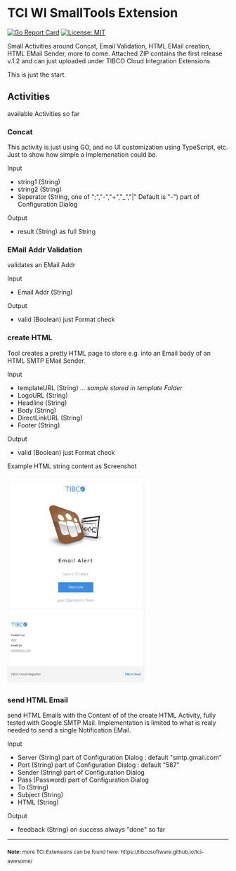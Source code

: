 # TCI WI SmallTools Extension

[![Go Report Card](https://goreportcard.com/badge/github.com/JGrotex/tci-wi-smalltools-extension)](https://goreportcard.com/report/github.com/JGrotex/tci-wi-smalltools-extension) [![License: MIT](https://img.shields.io/badge/License-MIT-yellow.svg)](https://opensource.org/licenses/MIT)

Small Activities around Concat, Email Validation, HTML EMail creation, HTML EMail Sender, more to come. Attached ZIP contains the first release v.1.2 and can just uploaded under TIBCO Cloud Integration Extensions

This is just the start.

## Activities
available Activities so far
### Concat
This activity is just using GO, and no UI customization using TypeScript, etc.
Just to show how simple a Implemenation could be.

Input
- string1 (String)
- string2 (String)
- Seperator (String, one of ";","-","+","_","|" Default is "-") part of Configuration Dialog 

Output
- result (String) as full String

### EMail Addr Validation
validates an EMail Addr

Input
- Email Addr (String)

Output
- valid (Boolean) just Format check

### create HTML
Tool creates a pretty HTML page to store e.g. into an Email body of an HTML SMTP EMail Sender.

Input
- templateURL (String) <i>... sample stored in template Folder</i>
- LogoURL (String)
- Headline (String)
- Body (String)
- DirectLinkURL (String)
- Footer (String)

Output
- valid (Boolean) just Format check

Example HTML string content as Screenshot

![Pretty Email image](screenshots/prettyHTMLMail.png?raw=true "TCI WI Pretty Email Screenshot")

### send HTML Email
send HTML Emails with the Content of of the create HTML Activity, fully tested with Google SMTP Mail.
Implementation is limited to what is realy needed to send a single Notification EMail. 

Input
- Server (String) part of Configuration Dialog : default "smtp.gmail.com"
- Port (String) part of Configuration Dialog : default "587"
- Sender (String) part of Configuration Dialog 
- Pass (Password) part of Configuration Dialog 
- To (String)
- Subject (String)
- HTML (String)

Output
- feedback (String) on success always "done" so far

<hr>
<sub><b>Note:</b> more TCI Extensions can be found here: https://tibcosoftware.github.io/tci-awesome/ </sub>


